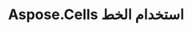 ﻿---
title: Aspose.Cells استخدام الخط
type: docs
weight: 100
url: /ar/java/aspose-cells-font-usage/
---
